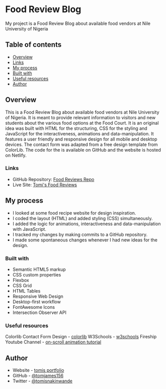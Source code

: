 # Food Review Blog

My project is a Food Review Blog about available food vendors at Nile University of Nigeria

## Table of contents

- [Overview](#overview)
- [Links](#links)
- [My process](#my-process)
- [Built with](#built-with)
- [Useful resources](#useful-resources)
- [Author](#author)

## Overview

This is a Food Review Blog about available food vendors at Nile University of Nigeria. It is meant to provide relevant information to visitors and new students about the various food options at the Food Court. It is an original idea was built with HTML for the structuring, CSS for the styling and JavaScript for the interactiveness, animations and data-manipulation. It features a user friendly and responsive design for all mobile and desktop devices. The contact form was adapted from a free design template from ColorLib. The code for the is available on GitHub and the website is hosted on Netlify.

### Links

- GitHub Repository: [Food Reviews Repo](https://github.com/tomjames156/food_reviews.git)
- Live Site: [Tomi's Food Reviews](https://tomis-food-reviews.netlify.app/)

## My process

- I looked at some food recipe website for design inspiration.
- I coded the layout (HTML) and added styling (CSS) simultaneously. 
- I added the logic for animations, interactiveness and data-manipulation with JavaScript.
- I tracked my changes by making commits to a GitHub repository.
- I made some spontaneous changes whenever I had new ideas for the design.

### Built with

- Semantic HTML5 markup
- CSS custom properties
- Flexbox
- CSS Grid
- HTML Tables
- Responsive Web Design
- Desktop-first workflow
- FontAwesome Icons
- Intersection Observer API

### Useful resources

Colorlib Contact Form Design - [colorlib](https://preview.colorlib.com/theme/bootstrap/contact-form-02/)
W3Schools - [w3schools](https://www.w3schools.com/)
Fireship Youtube Channel - [on-scroll animation tutorial](https://www.youtube.com/watch?v=T33NN_pPeNI&list=WL&index=1)

## Author

- Website - [tomis portfolio](https://tomis-portfolio.netlify.app)
- GitHub - [@tomjames156](https://github.com/tomjames156/food_reviews)
- Twitter - [@tomisnakinwande](https://mobile.twitter.com/tomisnakinwande/)
